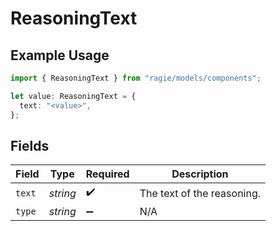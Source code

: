 # ReasoningText

## Example Usage

```typescript
import { ReasoningText } from "ragie/models/components";

let value: ReasoningText = {
  text: "<value>",
};
```

## Fields

| Field                      | Type                       | Required                   | Description                |
| -------------------------- | -------------------------- | -------------------------- | -------------------------- |
| `text`                     | *string*                   | :heavy_check_mark:         | The text of the reasoning. |
| `type`                     | *string*                   | :heavy_minus_sign:         | N/A                        |
